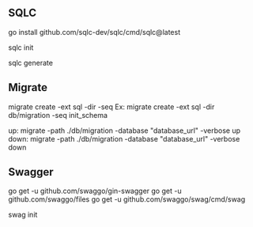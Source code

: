 ## SQLC ##

go install github.com/sqlc-dev/sqlc/cmd/sqlc@latest

sqlc init

sqlc generate

## Migrate ##

migrate create -ext sql -dir <directory> -seq <name>
Ex: migrate create -ext sql -dir db/migration -seq init_schema

up: migrate -path ./db/migration -database "database_url" -verbose up
down: migrate -path ./db/migration -database "database_url" -verbose down

## Swagger ##

go get -u github.com/swaggo/gin-swagger
go get -u github.com/swaggo/files
go get -u github.com/swaggo/swag/cmd/swag

swag init